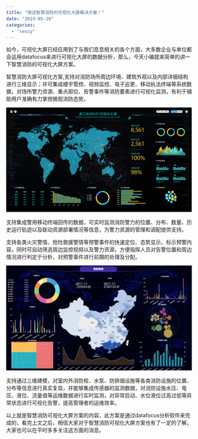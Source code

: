 ```yaml
---
title: "简述智慧消防的可视化大屏解决方案！"
date: "2019-05-20"
categories: 
  - "seozy"
---
```


如今，可视化大屏已经应用到了与我们息息相关的各个方面，大多数企业与单位都会运用datafocus来进行可视化大屏的数据分析，那么，今天小编就来简单的讲一下智慧消防的可视化大屏方案。

智慧消防大屏可视化方案,支持对消防场所周边环境、建筑外观以及内部详细结构进行三维显示；并可集成楼宇管控、视频监控、电子巡更、移动执法终端等系统数据，对场所警力资源、重点部位、告警事件等消防要素进行可视化监测，有利于辅助用户准确有力掌控微观消防态势。

![daping-08](images/daping-08-1024x575.png)

支持集成警用移动终端回传的数据，可实时监测消防警力的位置、分布、数量、历史运行轨迹以及联动资源部署情况等信息，为警力资源的管理和调配提供支持。

支持各类火灾警情、抢险救援警情等预警事件的快速定位、态势显示、标示预警内容。同时可自动筛选周边监控视频以及警力资源，方便指挥人员对告警位置和周边情况进行判定于分析，对预警事件进行前期的处理及分配。

![](images/word-image-52-1024x576.png)

支持通过三维建模，对室内外消防栓、水泵、防排烟设施等各类消防设施的位置、分布等信息进行真实复现，并能够集成传感器的监测数据，对消防设施水压、电压、液位、流量值等运维数据进行实时监测，对异常启动、水位液位过高过低等异常状态进行可视化告警，提高管理者的运维效率。

以上就是智慧消防可视化大屏方案的内容，此方案是通过datafocus分析软件来完成的，看完上文之后，相信大家对于智慧消防可视化大屏方案也有了一定的了解，大家也可以在平时多多关注这方面的消息。
